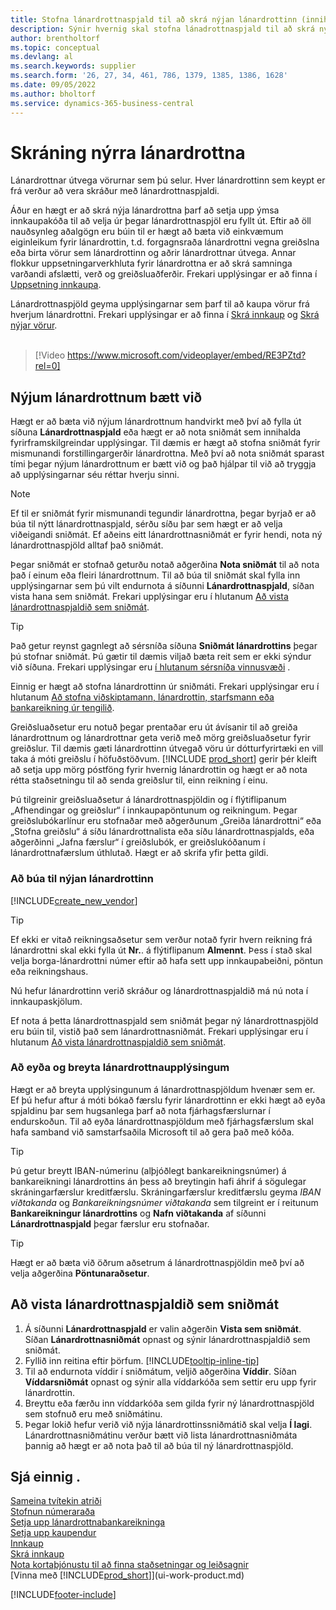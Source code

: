 ```yaml
---
title: Stofna lánardrottnaspjald til að skrá nýjan lánardrottinn (inniheldur myndskeið)
description: Sýnir hvernig skal stofna lánadrottnaspjald til að skrá nýjan lánardrottin eða birgja og vista lánardrottnaspjöld sem sniðmát.
author: brentholtorf
ms.topic: conceptual
ms.devlang: al
ms.search.keywords: supplier
ms.search.form: '26, 27, 34, 461, 786, 1379, 1385, 1386, 1628'
ms.date: 09/05/2022
ms.author: bholtorf
ms.service: dynamics-365-business-central
---
```

# Skráning nýrra lánardrottna

Lánardrottnar útvega vörurnar sem þú selur. Hver lánardrottinn sem keypt er frá verður að vera skráður með lánardrottnaspjaldi.

Áður en hægt er að skrá nýja lánardrottna þarf að setja upp ýmsa innkaupakóða til að velja úr þegar lánardrottnaspjöl eru fyllt út. Eftir að öll nauðsynleg aðalgögn eru búin til er hægt að bæta við einkvæmum eiginleikum fyrir lánardrottin, t.d. forgagnsraða lánardrottni vegna greiðslna eða birta vörur sem lánardrottinn og aðrir lánardrottnar útvega. Annar flokkur uppsetningarverkhluta fyrir lánardrottna er að skrá samninga varðandi afslætti, verð og greiðsluaðferðir. Frekari upplýsingar er að finna í [Uppsetning innkaupa](purchasing-setup-purchasing.md).

Lánardrottnaspjöld geyma upplýsingarnar sem þarf til að kaupa vörur frá hverjum lánardrottni. Frekari upplýsingar er að finna í [Skrá innkaup](purchasing-how-record-purchases.md) og [Skrá nýjar vörur](inventory-how-register-new-items.md).
<br /><br />  

> [!Video https://www.microsoft.com/videoplayer/embed/RE3PZtd?rel=0]

## Nýjum lánardrottnum bætt við

Hægt er að bæta við nýjum lánardrottnum handvirkt með því að fylla út síðuna **Lánardrottnaspjald** eða hægt er að nota sniðmát sem innihalda fyrirframskilgreindar upplýsingar. Til dæmis er hægt að stofna sniðmát fyrir mismunandi forstillingargerðir lánardrottna. Með því að nota sniðmát sparast tími þegar nýjum lánardrottnum er bætt við og það hjálpar til við að tryggja að upplýsingarnar séu réttar hverju sinni.

> [!NOTE]  
> Ef til er sniðmát fyrir mismunandi tegundir lánardrottna, þegar byrjað er að búa til nýtt lánardrottnaspjald, sérðu síðu þar sem hægt er að velja viðeigandi sniðmát. Ef aðeins eitt lánardrottnasniðmát er fyrir hendi, nota ný lánardrottnaspjöld alltaf það sniðmát.

Þegar sniðmát er stofnað geturðu notað aðgerðina **Nota sniðmát** til að nota það í einum eða fleiri lánardrottnum. Til að búa til sniðmát skal fylla inn upplýsingarnar sem þú vilt endurnota á síðunni **Lánardrottnaspjald**, síðan vista hana sem sniðmát. Frekari upplýsingar eru í hlutanum [Að vista lánardrottnaspjaldið sem sniðmát](purchasing-how-register-new-vendors.md#to-save-the-vendor-card-as-a-template).

> [!TIP]
> Það getur reynst gagnlegt að sérsníða síðuna **Sniðmát lánardrottins** þegar þú stofnar sniðmát. Þú gætir til dæmis viljað bæta reit sem er ekki sýndur við síðuna. Frekari upplýsingar eru  [í hlutanum sérsníða vinnusvæði](/dynamics365/business-central/ui-personalization-user#start-personalizing-by-using-the-personalization-mode) .

Einnig er hægt að stofna lánardrottinn úr sniðmáti. Frekari upplýsingar eru í hlutanum [Að stofna viðskiptamann, lánardrottin, starfsmann eða bankareikning úr tengilið](marketing-create-contact-companies.md#to-create-a-customer-vendor-employee-or-bank-account-from-a-contact).

Greiðsluaðsetur eru notuð þegar prentaðar eru út ávísanir til að greiða lánardrottnum og lánardrottnar geta verið með mörg greiðsluaðsetur fyrir greiðslur. Til dæmis gæti lánardrottinn útvegað vöru úr dótturfyrirtæki en vill taka á móti greiðslu í höfuðstöðvum. [!INCLUDE [prod_short](includes/prod_short.md)] gerir þér kleift að setja upp mörg póstföng fyrir hvernig lánardrottin og hægt er að nota rétta staðsetningu til að senda greiðslur til, einn reikning í einu.

Þú tilgreinir greiðsluaðsetur á lánardrottnaspjöldin og í flýtiflipanum „Afhendingar og greiðslur“ í innkaupapöntunum og reikningum. Þegar greiðslubókarlínur eru stofnaðar með aðgerðunum „Greiða lánardrottni“ eða „Stofna greiðslu“ á síðu lánardrottnalista eða síðu lánardrottnaspjalds, eða aðgerðinni „Jafna færslur“ í greiðslubók, er greiðslukóðanum í lánardrottnafærslum úthlutað. Hægt er að skrifa yfir þetta gildi.

### Að búa til nýjan lánardrottinn

[!INCLUDE[create_new_vendor](includes/create_new_vendor.md)]

> [!TIP]  
> Ef ekki er vitað reikningsaðsetur sem verður notað fyrir hvern reikning frá lánardrottni skal ekki fylla út **Nr.**.  á flýtiflipanum **Almennt**. Þess í stað skal velja borga-lánardrottni númer eftir að hafa sett upp innkaupabeiðni, pöntun eða reikningshaus.

Nú hefur lánardrottinn verið skráður og lánardrottnaspjaldið má nú nota í innkaupaskjölum.

Ef nota á þetta lánardrottnaspjald sem sniðmát þegar ný lánardrottnaspjöld eru búin til, vistið það sem lánardrottnasniðmát. Frekari upplýsingar eru í hlutanum [Að vista lánardrottnaspjaldið sem sniðmát](#to-save-the-vendor-card-as-a-template).

### Að eyða og breyta lánardrottnaupplýsingum

Hægt er að breyta upplýsingunum á lánardrottnaspjöldum hvenær sem er. Ef þú hefur aftur á móti bókað færslu fyrir lánardrottinn er ekki hægt að eyða spjaldinu þar sem hugsanlega þarf að nota fjárhagsfærslurnar í endurskoðun. Til að eyða lánardrottnaspjöldum með fjárhagsfærslum skal hafa samband við samstarfsaðila Microsoft til að gera það með kóða.

> [!TIP]
> Þú getur breytt IBAN-númerinu (alþjóðlegt bankareikningsnúmer) á bankareikningi lánardrottins án þess að breytingin hafi áhrif á sögulegar skráningarfærslur kreditfærslu. Skráningarfærslur kreditfærslu geyma *IBAN viðtakanda* og *Bankareikningsnúmer viðtakanda* sem tilgreint er í reitunum **Bankareikningur lánardrottins** og **Nafn viðtakanda** af síðunni **Lánardrottnaspjald** þegar færslur eru stofnaðar.

> [!TIP]
> Hægt er að bæta við öðrum aðsetrum á lánardrottnaspjöldin með því að velja aðgerðina **Pöntunaraðsetur**.

## Að vista lánardrottnaspjaldið sem sniðmát

1. Á síðunni **Lánardrottnaspjald** er valin aðgerðin **Vista sem sniðmát**. Síðan **Lánardrottnasniðmát** opnast og sýnir lánardrottnaspjaldið sem sniðmát.
2. Fyllið inn reitina eftir þörfum. [!INCLUDE[tooltip-inline-tip](includes/tooltip-inline-tip_md.md)]
3. Til að endurnota víddir í sniðmátum, veljið aðgerðina **Víddir**. Síðan **Víddarsniðmát** opnast og sýnir alla víddarkóða sem settir eru upp fyrir lánardrottin.
4. Breyttu eða færðu inn víddarkóða sem gilda fyrir ný lánardrottnaspjöld sem stofnuð eru með sniðmátinu.
5. Þegar lokið hefur verið við nýja lánardrottinssniðmátið skal velja **Í lagi**.  
   Lánardrottnasniðmátinu verður bætt við lista lánardrottnasniðmáta þannig að hægt er að nota það til að búa til ný lánardrottnaspjöld.

## Sjá einnig .

[Sameina tvítekin atriði](sales-how-merge-duplicate-records.md)  
[Stofnun númeraraða](ui-create-number-series.md)  
[Setja upp lánardrottnabankareikninga](purchasing-how-set-up-vendors-bank-accounts.md)  
[Setja upp kaupendur](purchasing-how-setup-purchasers.md)  
[Innkaup](purchasing-manage-purchasing.md)  
[Skrá innkaup](purchasing-how-record-purchases.md)  
[Nota kortaþjónustu til að finna staðsetningar og leiðsagnir](across-online-maps.md)  
[Vinna með [!INCLUDE[prod_short](includes/prod_short.md)]](ui-work-product.md)  

[!INCLUDE[footer-include](includes/footer-banner.md)]
